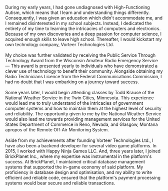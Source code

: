 <p align="left">During my early years, I had gone undiagnosed with High-Functioning Autism, which means that I learn and understanding things differently. Consequently, I was given an education which didn't accommodate me, and I remained disinterested in my school subjects. Instead, I dedicated the entirety of my time to learning the intricacies of computers and electronics. Because of my own discoveries and a deep passion for computer science, I acquired enough skills to leave high school. Thereafter, I would kickstart my own technology company, Vorteer Technologies Ltd.<br><br>My choice was further validated by receiving the Public Service Through Technology Award from the Wisconsin Amateur Radio Emergency Service — This award is presented yearly to individuals who have demonstrated a clever use of technology to benefit their community. Alongside obtaining my Radio Technicians Licence from the Federal Communications Commission, I had no doubt that I was embarking on a journey toward success.<br><br>Some years later, I would begin attending classes by Todd Krause of the National Weather Service in the Twin Cities, Minnesota. This experience would lead me to truly understand of the intricacies of government computer systems and how to maintain them at the highest level of security and reliability. The opportunity given to me by the National Weather Service would also lead me towards providing management services for the United States Department of Commerce in Reno, Nevada, and Glasgow, Montana apropos of the Remote Off-Air Monitoring System.<br><br>Aside from my achievements after founding Vorteer Technologies Ltd., I have also been a backend developer for several video game platforms. In 2015, I worked with Happy Ninja Games LLC. And, three years later, I joined BrickPlanet Inc., where my expertise was instrumental in the platform's success. At BrickPlanet, I maintained critical database management systems that supported the in-game economy of said platform. My proficiency in database design and optimisation, and my ability to write efficient and reliable code, ensured that the platform's payment processing systems would bear secure and reliable transactions.</p>
